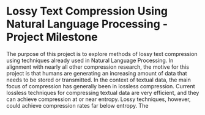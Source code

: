 # Lossy Text Compression Using Natural Language Processing - Project Milestone

The purpose of this project is to explore methods of lossy text compression using techniques already used in Natural Language Processing. In alignment with nearly all other compression research, the motive for this project is that humans are generating an increasing amount of data that needs to be stored or transmitted. In the context of textual data, the main focus of compression has generally been in lossless compression. Current lossless techniques for compressing textual data are very efficient, and they can achieve compression at or near entropy. Lossy techniques, however, could achieve compression rates far below entropy. The 
